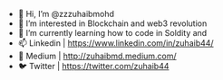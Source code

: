- 👋 Hi, I’m @zzzuhaibmohd
- 👀 I’m interested in Blockchain and web3 revolution
- 🌱 I’m currently learning how to code in Soldity and 
- 📫 Linkedin | https://www.linkedin.com/in/zuhaib44/
- 📝 Medium | http://zuhaibmd.medium.com/
- 🐦 Twitter | https://twitter.com/zuhaib44
